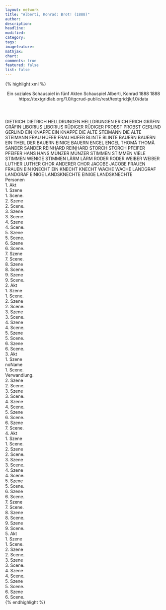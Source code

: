 ```yaml
---
layout: network
title: "Alberti, Konrad: Brot! (1888)"
author:
description:
headline:
modified:
category:
tags:
imagefeature:
mathjax:
chart:
comments: true
featured: false
list: false
---
```

{% highlight xml %}
<?xml-model href="https://raw.githubusercontent.com/DLiNa/project/master/rules/lina.rnc"?><?xml-model href="https://raw.githubusercontent.com/DLiNa/project/master/rules/lina.sch"?>
<play xmlns="http://lina.digital">
  <header>
    <title>Brot!</title>
    <subtitle>Ein soziales Schauspiel in fünf Akten</subtitle>
    <genretitle>Schauspiel</genretitle>
    <author>Alberti, Konrad</author>
    <date type="print" when="1888">1888</date>
    <date type="premiere"/>
    <date type="written" when="1888">1888</date>
    <source>https://textgridlab.org/1.0/tgcrud-public/rest/textgrid:jkjf.0/data</source>
  </header>
  <personae>
    <character>
      <name>DIETRICH</name>
      <alias xml:id="dietrich">
        <name>DIETRICH</name>
      </alias>
    </character>
    <character>
      <name>HELLDRUNGEN</name>
      <alias xml:id="helldrungen">
        <name>HELLDRUNGEN</name>
      </alias>
    </character>
    <character>
      <name>ERICH</name>
      <alias xml:id="erich">
        <name>ERICH</name>
      </alias>
    </character>
    <character>
      <name>GRÄFIN</name>
      <alias xml:id="gräfin">
        <name>GRÄFIN</name>
      </alias>
    </character>
    <character>
      <name>LIBORIUS</name>
      <alias xml:id="liborius">
        <name>LIBORIUS</name>
      </alias>
    </character>
    <character>
      <name>RÜDIGER</name>
      <alias xml:id="rüdiger">
        <name>RÜDIGER</name>
      </alias>
    </character>
    <character>
      <name>PROBST</name>
      <alias xml:id="probst">
        <name>PROBST</name>
      </alias>
    </character>
    <character>
      <name>GERLIND</name>
      <alias xml:id="gerlind">
        <name>GERLIND</name>
      </alias>
    </character>
    <character>
      <name>EIN KNAPPE</name>
      <alias xml:id="ein_knappe">
        <name>EIN KNAPPE</name>
      </alias>
    </character>
    <character>
      <name>DIE ALTE STEIMANN</name>
      <alias xml:id="die_alte_steimann">
        <name>DIE ALTE STEIMANN</name>
      </alias>
    </character>
    <character>
      <name>FRAU HÜFER</name>
      <alias xml:id="frau_hüfer">
        <name>FRAU HÜFER</name>
      </alias>
    </character>
    <character>
      <name>BLINTE</name>
      <alias xml:id="blinte">
        <name>BLINTE</name>
      </alias>
    </character>
    <character>
      <name>BAUERN</name>
      <alias xml:id="bauern">
        <name>BAUERN</name>
      </alias>
      <alias xml:id="ein_theil_der_bauern">
        <name>EIN THEIL DER BAUERN</name>
      </alias>
      <alias xml:id="einige_bauern">
        <name>EINIGE BAUERN</name>
      </alias>
    </character>
    <character>
      <name>ENGEL</name>
      <alias xml:id="engel">
        <name>ENGEL</name>
      </alias>
    </character>
    <character>
      <name>THOMÄ</name>
      <alias xml:id="thomä">
        <name>THOMÄ</name>
      </alias>
    </character>
    <character>
      <name>SANDER</name>
      <alias xml:id="sander">
        <name>SANDER</name>
      </alias>
    </character>
    <character>
      <name>REINHARD</name>
      <alias xml:id="reinhard">
        <name>REINHARD</name>
      </alias>
    </character>
    <character>
      <name>STORCH</name>
      <alias xml:id="storch">
        <name>STORCH</name>
      </alias>
    </character>
    <character>
      <name>PFEIFER</name>
      <alias xml:id="pfeifer">
        <name>PFEIFER</name>
      </alias>
    </character>
    <character>
      <name>HANS</name>
      <alias xml:id="hans">
        <name>HANS</name>
      </alias>
    </character>
    <character>
      <name>MÜNZER</name>
      <alias xml:id="münzer">
        <name>MÜNZER</name>
      </alias>
    </character>
    <character>
      <name>STIMMEN</name>
      <alias xml:id="stimmen">
        <name>STIMMEN</name>
      </alias>
      <alias xml:id="viele_stimmen">
        <name>VIELE STIMMEN</name>
      </alias>
      <alias xml:id="wenige_stimmen">
        <name>WENIGE STIMMEN</name>
      </alias>
    </character>
    <character>
      <name>LÄRM</name>
      <alias xml:id="lärm">
        <name>LÄRM</name>
      </alias>
    </character>
    <character>
      <name>RODER</name>
      <alias xml:id="roder">
        <name>RODER</name>
      </alias>
    </character>
    <character>
      <name>WEIBER</name>
      <alias xml:id="weiber">
        <name>WEIBER</name>
      </alias>
    </character>
    <character>
      <name>LUTHER</name>
      <alias xml:id="luther">
        <name>LUTHER</name>
      </alias>
    </character>
    <character>
      <name>CHOR</name>
      <alias xml:id="anderer_chor">
        <name>ANDERER CHOR</name>
      </alias>
    </character>
    <character>
      <name>JACOBE</name>
      <alias xml:id="jacobe">
        <name>JACOBE</name>
      </alias>
    </character>
    <character>
      <name>FRAUEN</name>
      <alias xml:id="frauen">
        <name>FRAUEN</name>
      </alias>
    </character>
    <character>
      <name>EIN KNECHT</name>
      <alias xml:id="ein_knecht">
        <name>EIN KNECHT</name>
      </alias>
      <alias xml:id="knecht">
        <name>KNECHT</name>
      </alias>
    </character>
    <character>
      <name>WACHE</name>
      <alias xml:id="wache">
        <name>WACHE</name>
      </alias>
    </character>
    <character>
      <name>LANDGRAF</name>
      <alias xml:id="landgraf">
        <name>LANDGRAF</name>
      </alias>
    </character>
    <character>
      <name>EINIGE LANDSKNECHTE</name>
      <alias xml:id="einige_landsknechte">
        <name>EINIGE LANDSKNECHTE</name>
      </alias>
    </character>
  </personae>
  <text>
    <div>
      <head>Personen</head>
    </div>
    <div>
      <head>1. Akt</head>
      <div>
        <head>1. Szene</head>
        <div>
          <head>1. Scene.</head>
          <sp who="#dietrich">
            <amount n="4" unit="speech_acts"/>
            <amount n="67" unit="words"/>
            <amount n="2" unit="lines"/>
            <amount n="392" unit="chars"/>
          </sp>
          <sp who="#helldrungen">
            <amount n="2" unit="speech_acts"/>
            <amount n="2" unit="words"/>
            <amount n="2" unit="lines"/>
            <amount n="14" unit="chars"/>
          </sp>
          <sp who="#erich">
            <amount n="1" unit="speech_acts"/>
            <amount n="7" unit="words"/>
            <amount n="1" unit="lines"/>
            <amount n="33" unit="chars"/>
          </sp>
        </div>
      </div>
      <div>
        <head>2. Szene</head>
        <div>
          <head>2. Scene.</head>
          <sp who="#gräfin">
            <amount n="6" unit="speech_acts"/>
            <amount n="95" unit="words"/>
            <amount n="4" unit="lines"/>
            <amount n="530" unit="chars"/>
          </sp>
          <sp who="#helldrungen">
            <amount n="1" unit="speech_acts"/>
            <amount n="9" unit="words"/>
            <amount n="1" unit="lines"/>
            <amount n="50" unit="chars"/>
          </sp>
          <sp who="#dietrich">
            <amount n="5" unit="speech_acts"/>
            <amount n="121" unit="words"/>
            <amount n="3" unit="lines"/>
            <amount n="701" unit="chars"/>
          </sp>
        </div>
      </div>
      <div>
        <head>3. Szene</head>
        <div>
          <head>3. Scene.</head>
          <sp who="#liborius">
            <amount n="8" unit="speech_acts"/>
            <amount n="196" unit="words"/>
            <amount n="5" unit="lines"/>
            <amount n="1142" unit="chars"/>
          </sp>
          <sp who="#gräfin">
            <amount n="6" unit="speech_acts"/>
            <amount n="97" unit="words"/>
            <amount n="5" unit="lines"/>
            <amount n="566" unit="chars"/>
          </sp>
          <sp who="#dietrich">
            <amount n="4" unit="speech_acts"/>
            <amount n="294" unit="words"/>
            <amount n="1" unit="lines"/>
            <amount n="1722" unit="chars"/>
          </sp>
          <sp who="#rüdiger">
            <amount n="3" unit="speech_acts"/>
            <amount n="278" unit="words"/>
            <amount n="1637" unit="chars"/>
          </sp>
          <sp who="#helldrungen">
            <amount n="2" unit="speech_acts"/>
            <amount n="48" unit="words"/>
            <amount n="288" unit="chars"/>
          </sp>
          <sp who="#erich">
            <amount n="2" unit="speech_acts"/>
            <amount n="77" unit="words"/>
            <amount n="1" unit="lines"/>
            <amount n="428" unit="chars"/>
          </sp>
        </div>
      </div>
      <div>
        <head>4. Szene</head>
        <div>
          <head>4. Scene.</head>
          <sp who="#dietrich">
            <amount n="3" unit="speech_acts"/>
            <amount n="53" unit="words"/>
            <amount n="2" unit="lines"/>
            <amount n="296" unit="chars"/>
          </sp>
          <sp who="#probst">
            <amount n="4" unit="speech_acts"/>
            <amount n="254" unit="words"/>
            <amount n="1514" unit="chars"/>
          </sp>
          <sp who="#liborius">
            <amount n="2" unit="speech_acts"/>
            <amount n="59" unit="words"/>
            <amount n="311" unit="chars"/>
          </sp>
        </div>
      </div>
      <div>
        <head>5. Szene</head>
        <div>
          <head>5. Scene.</head>
          <sp who="#gerlind">
            <amount n="4" unit="speech_acts"/>
            <amount n="338" unit="words"/>
            <amount n="2" unit="lines"/>
            <amount n="1905" unit="chars"/>
          </sp>
          <sp who="#gräfin">
            <amount n="1" unit="speech_acts"/>
            <amount n="13" unit="words"/>
            <amount n="1" unit="lines"/>
            <amount n="68" unit="chars"/>
          </sp>
          <sp who="#liborius">
            <amount n="1" unit="speech_acts"/>
            <amount n="3" unit="words"/>
            <amount n="1" unit="lines"/>
            <amount n="20" unit="chars"/>
          </sp>
          <sp who="#dietrich">
            <amount n="2" unit="speech_acts"/>
            <amount n="29" unit="words"/>
            <amount n="1" unit="lines"/>
            <amount n="159" unit="chars"/>
          </sp>
          <sp who="#probst">
            <amount n="1" unit="speech_acts"/>
            <amount n="104" unit="words"/>
            <amount n="572" unit="chars"/>
          </sp>
          <sp who="#ein_knappe">
            <amount n="1" unit="speech_acts"/>
            <amount n="10" unit="words"/>
            <amount n="1" unit="lines"/>
            <amount n="53" unit="chars"/>
          </sp>
        </div>
      </div>
      <div>
        <head>6. Szene</head>
        <div>
          <head>6. Scene.</head>
          <sp who="#die_alte_steimann">
            <amount n="1" unit="speech_acts"/>
            <amount n="19" unit="words"/>
            <amount n="1" unit="lines"/>
            <amount n="94" unit="chars"/>
          </sp>
          <sp who="#frau_hüfer">
            <amount n="4" unit="speech_acts"/>
            <amount n="139" unit="words"/>
            <amount n="1" unit="lines"/>
            <amount n="757" unit="chars"/>
          </sp>
          <sp who="#dietrich">
            <amount n="6" unit="speech_acts"/>
            <amount n="98" unit="words"/>
            <amount n="3" unit="lines"/>
            <amount n="528" unit="chars"/>
          </sp>
          <sp who="#erich">
            <amount n="3" unit="speech_acts"/>
            <amount n="26" unit="words"/>
            <amount n="2" unit="lines"/>
            <amount n="144" unit="chars"/>
          </sp>
          <sp who="#gerlind">
            <amount n="1" unit="speech_acts"/>
            <amount n="13" unit="words"/>
            <amount n="1" unit="lines"/>
            <amount n="67" unit="chars"/>
          </sp>
          <sp who="#blinte">
            <amount n="4" unit="speech_acts"/>
            <amount n="203" unit="words"/>
            <amount n="1" unit="lines"/>
            <amount n="1075" unit="chars"/>
          </sp>
          <sp who="#bauern">
            <amount n="1" unit="speech_acts"/>
            <amount n="6" unit="words"/>
            <amount n="1" unit="lines"/>
            <amount n="29" unit="chars"/>
          </sp>
          <sp who="#liborius">
            <amount n="3" unit="speech_acts"/>
            <amount n="75" unit="words"/>
            <amount n="1" unit="lines"/>
            <amount n="444" unit="chars"/>
          </sp>
          <sp who="#engel">
            <amount n="1" unit="speech_acts"/>
            <amount n="87" unit="words"/>
            <amount n="490" unit="chars"/>
          </sp>
          <sp who="#viele_stimmen">
            <amount n="1" unit="speech_acts"/>
            <amount n="6" unit="words"/>
            <amount n="1" unit="lines"/>
            <amount n="34" unit="chars"/>
          </sp>
          <sp who="#rüdiger">
            <amount n="1" unit="speech_acts"/>
            <amount n="47" unit="words"/>
            <amount n="271" unit="chars"/>
          </sp>
          <sp who="#thomä">
            <amount n="1" unit="speech_acts"/>
            <amount n="56" unit="words"/>
            <amount n="340" unit="chars"/>
          </sp>
          <sp who="#probst">
            <amount n="1" unit="speech_acts"/>
            <amount n="15" unit="words"/>
            <amount n="1" unit="lines"/>
            <amount n="89" unit="chars"/>
          </sp>
          <sp who="#sander">
            <amount n="1" unit="speech_acts"/>
            <amount n="54" unit="words"/>
            <amount n="333" unit="chars"/>
          </sp>
          <sp who="#reinhard">
            <amount n="1" unit="speech_acts"/>
            <amount n="31" unit="words"/>
            <amount n="187" unit="chars"/>
          </sp>
          <sp who="#die_alte_steimann #frau_hüfer #dietrich #erich #gerlind #blinte #bauern #liborius #engel #viele_stimmen #rüdiger #thomä #probst #sander #reinhard #storch #einige_bauern">
            <amount n="1" unit="speech_acts"/>
            <amount n="2" unit="words"/>
            <amount n="1" unit="lines"/>
            <amount n="11" unit="chars"/>
          </sp>
          <sp who="#storch">
            <amount n="1" unit="speech_acts"/>
            <amount n="20" unit="words"/>
            <amount n="1" unit="lines"/>
            <amount n="85" unit="chars"/>
          </sp>
          <sp who="#einige_bauern">
            <amount n="1" unit="speech_acts"/>
            <amount n="9" unit="words"/>
            <amount n="1" unit="lines"/>
            <amount n="32" unit="chars"/>
          </sp>
        </div>
      </div>
      <div>
        <head>7. Szene</head>
        <div>
          <head>7. Scene.</head>
          <sp who="#pfeifer">
            <amount n="2" unit="speech_acts"/>
            <amount n="55" unit="words"/>
            <amount n="2" unit="lines"/>
            <amount n="278" unit="chars"/>
          </sp>
          <sp who="#thomä">
            <amount n="1" unit="speech_acts"/>
            <amount n="11" unit="words"/>
            <amount n="1" unit="lines"/>
            <amount n="50" unit="chars"/>
          </sp>
          <sp who="#rüdiger">
            <amount n="1" unit="speech_acts"/>
            <amount n="11" unit="words"/>
            <amount n="1" unit="lines"/>
            <amount n="57" unit="chars"/>
          </sp>
          <sp who="#dietrich">
            <amount n="2" unit="speech_acts"/>
            <amount n="39" unit="words"/>
            <amount n="1" unit="lines"/>
            <amount n="202" unit="chars"/>
          </sp>
          <sp who="#frau_hüfer">
            <amount n="1" unit="speech_acts"/>
            <amount n="30" unit="words"/>
            <amount n="194" unit="chars"/>
          </sp>
          <sp who="#bauern">
            <amount n="1" unit="speech_acts"/>
            <amount n="7" unit="words"/>
            <amount n="1" unit="lines"/>
            <amount n="39" unit="chars"/>
          </sp>
        </div>
      </div>
      <div>
        <head>8. Szene</head>
        <div>
          <head>8. Scene.</head>
          <sp who="#frau_hüfer">
            <amount n="1" unit="speech_acts"/>
            <amount n="3" unit="words"/>
            <amount n="1" unit="lines"/>
            <amount n="16" unit="chars"/>
          </sp>
          <sp who="#hans">
            <amount n="5" unit="speech_acts"/>
            <amount n="135" unit="words"/>
            <amount n="1" unit="lines"/>
            <amount n="771" unit="chars"/>
          </sp>
          <sp who="#dietrich">
            <amount n="4" unit="speech_acts"/>
            <amount n="70" unit="words"/>
            <amount n="2" unit="lines"/>
            <amount n="376" unit="chars"/>
          </sp>
          <sp who="#erich">
            <amount n="1" unit="speech_acts"/>
            <amount n="11" unit="words"/>
            <amount n="1" unit="lines"/>
            <amount n="59" unit="chars"/>
          </sp>
          <sp who="#gerlind">
            <amount n="2" unit="speech_acts"/>
            <amount n="35" unit="words"/>
            <amount n="1" unit="lines"/>
            <amount n="204" unit="chars"/>
          </sp>
          <sp who="#liborius">
            <amount n="1" unit="speech_acts"/>
            <amount n="18" unit="words"/>
            <amount n="113" unit="chars"/>
          </sp>
          <sp who="#pfeifer">
            <amount n="1" unit="speech_acts"/>
            <amount n="7" unit="words"/>
            <amount n="1" unit="lines"/>
            <amount n="32" unit="chars"/>
          </sp>
          <sp who="#engel">
            <amount n="1" unit="speech_acts"/>
            <amount n="13" unit="words"/>
            <amount n="1" unit="lines"/>
            <amount n="68" unit="chars"/>
          </sp>
          <sp who="#blinte">
            <amount n="1" unit="speech_acts"/>
            <amount n="12" unit="words"/>
            <amount n="1" unit="lines"/>
            <amount n="57" unit="chars"/>
          </sp>
        </div>
      </div>
      <div>
        <head>9. Szene</head>
        <div>
          <head>9. Scene.</head>
          <sp who="#münzer">
            <amount n="20" unit="speech_acts"/>
            <amount n="894" unit="words"/>
            <amount n="14" unit="lines"/>
            <amount n="5040" unit="chars"/>
          </sp>
          <sp who="#liborius">
            <amount n="3" unit="speech_acts"/>
            <amount n="54" unit="words"/>
            <amount n="2" unit="lines"/>
            <amount n="287" unit="chars"/>
          </sp>
          <sp who="#pfeifer">
            <amount n="8" unit="speech_acts"/>
            <amount n="86" unit="words"/>
            <amount n="6" unit="lines"/>
            <amount n="456" unit="chars"/>
          </sp>
          <sp who="#bauern">
            <amount n="7" unit="speech_acts"/>
            <amount n="81" unit="words"/>
            <amount n="5" unit="lines"/>
            <amount n="345" unit="chars"/>
          </sp>
          <sp who="#gerlind">
            <amount n="2" unit="speech_acts"/>
            <amount n="47" unit="words"/>
            <amount n="1" unit="lines"/>
            <amount n="297" unit="chars"/>
          </sp>
          <sp who="#blinte">
            <amount n="5" unit="speech_acts"/>
            <amount n="57" unit="words"/>
            <amount n="4" unit="lines"/>
            <amount n="311" unit="chars"/>
          </sp>
          <sp who="#dietrich">
            <amount n="5" unit="speech_acts"/>
            <amount n="57" unit="words"/>
            <amount n="4" unit="lines"/>
            <amount n="330" unit="chars"/>
          </sp>
          <sp who="#erich">
            <amount n="3" unit="speech_acts"/>
            <amount n="67" unit="words"/>
            <amount n="1" unit="lines"/>
            <amount n="385" unit="chars"/>
          </sp>
          <sp who="#hans">
            <amount n="1" unit="speech_acts"/>
            <amount n="22" unit="words"/>
            <amount n="115" unit="chars"/>
          </sp>
          <sp who="#ein_theil_der_bauern">
            <amount n="1" unit="speech_acts"/>
            <amount n="3" unit="words"/>
            <amount n="1" unit="lines"/>
            <amount n="12" unit="chars"/>
          </sp>
        </div>
      </div>
    </div>
    <div>
      <head>2. Akt</head>
      <div>
        <head>1. Szene</head>
        <div>
          <head>1. Scene.</head>
          <sp who="#blinte">
            <amount n="7" unit="speech_acts"/>
            <amount n="267" unit="words"/>
            <amount n="2" unit="lines"/>
            <amount n="1474" unit="chars"/>
          </sp>
          <sp who="#pfeifer">
            <amount n="4" unit="speech_acts"/>
            <amount n="81" unit="words"/>
            <amount n="2" unit="lines"/>
            <amount n="463" unit="chars"/>
          </sp>
          <sp who="#engel">
            <amount n="1" unit="speech_acts"/>
            <amount n="34" unit="words"/>
            <amount n="218" unit="chars"/>
          </sp>
          <sp who="#reinhard">
            <amount n="2" unit="speech_acts"/>
            <amount n="27" unit="words"/>
            <amount n="1" unit="lines"/>
            <amount n="158" unit="chars"/>
          </sp>
          <sp who="#hans">
            <amount n="4" unit="speech_acts"/>
            <amount n="45" unit="words"/>
            <amount n="3" unit="lines"/>
            <amount n="232" unit="chars"/>
          </sp>
        </div>
      </div>
      <div>
        <head>2. Szene</head>
        <div>
          <head>2. Scene.</head>
          <sp who="#münzer">
            <amount n="8" unit="speech_acts"/>
            <amount n="51" unit="words"/>
            <amount n="8" unit="lines"/>
            <amount n="301" unit="chars"/>
          </sp>
          <sp who="#pfeifer">
            <amount n="7" unit="speech_acts"/>
            <amount n="247" unit="words"/>
            <amount n="5" unit="lines"/>
            <amount n="1382" unit="chars"/>
          </sp>
          <sp who="#stimmen">
            <amount n="1" unit="speech_acts"/>
            <amount n="13" unit="words"/>
            <amount n="1" unit="lines"/>
            <amount n="60" unit="chars"/>
          </sp>
        </div>
      </div>
      <div>
        <head>3. Szene</head>
        <div>
          <head>3. Scene.</head>
          <sp who="#engel">
            <amount n="4" unit="speech_acts"/>
            <amount n="121" unit="words"/>
            <amount n="2" unit="lines"/>
            <amount n="681" unit="chars"/>
          </sp>
          <sp who="#münzer">
            <amount n="8" unit="speech_acts"/>
            <amount n="414" unit="words"/>
            <amount n="5" unit="lines"/>
            <amount n="2303" unit="chars"/>
          </sp>
          <sp who="#blinte">
            <amount n="5" unit="speech_acts"/>
            <amount n="128" unit="words"/>
            <amount n="1" unit="lines"/>
            <amount n="713" unit="chars"/>
          </sp>
          <sp who="#pfeifer">
            <amount n="2" unit="speech_acts"/>
            <amount n="12" unit="words"/>
            <amount n="2" unit="lines"/>
            <amount n="62" unit="chars"/>
          </sp>
          <sp who="#bauern">
            <amount n="3" unit="speech_acts"/>
            <amount n="38" unit="words"/>
            <amount n="2" unit="lines"/>
            <amount n="207" unit="chars"/>
          </sp>
          <sp who="#hans">
            <amount n="1" unit="speech_acts"/>
            <amount n="45" unit="words"/>
            <amount n="225" unit="chars"/>
          </sp>
          <sp who="#ein_theil_der_bauern">
            <amount n="1" unit="speech_acts"/>
            <amount n="3" unit="words"/>
            <amount n="1" unit="lines"/>
            <amount n="12" unit="chars"/>
          </sp>
          <sp who="#lärm">
            <amount n="1" unit="speech_acts"/>
            <amount n="10" unit="words"/>
            <amount n="1" unit="lines"/>
            <amount n="50" unit="chars"/>
          </sp>
        </div>
      </div>
      <div>
        <head>4. Szene</head>
        <div>
          <head>4. Scene.</head>
          <sp who="#erich">
            <amount n="4" unit="speech_acts"/>
            <amount n="46" unit="words"/>
            <amount n="2" unit="lines"/>
            <amount n="255" unit="chars"/>
          </sp>
          <sp who="#sander">
            <amount n="1" unit="speech_acts"/>
            <amount n="9" unit="words"/>
            <amount n="1" unit="lines"/>
            <amount n="62" unit="chars"/>
          </sp>
          <sp who="#engel #bauern">
            <amount n="1" unit="speech_acts"/>
            <amount n="4" unit="words"/>
            <amount n="1" unit="lines"/>
            <amount n="26" unit="chars"/>
          </sp>
          <sp who="#münzer">
            <amount n="4" unit="speech_acts"/>
            <amount n="86" unit="words"/>
            <amount n="3" unit="lines"/>
            <amount n="472" unit="chars"/>
          </sp>
          <sp who="#roder">
            <amount n="1" unit="speech_acts"/>
            <amount n="53" unit="words"/>
            <amount n="300" unit="chars"/>
          </sp>
          <sp who="#blinte">
            <amount n="1" unit="speech_acts"/>
            <amount n="8" unit="words"/>
            <amount n="1" unit="lines"/>
            <amount n="45" unit="chars"/>
          </sp>
          <sp who="#hans">
            <amount n="1" unit="speech_acts"/>
            <amount n="59" unit="words"/>
            <amount n="303" unit="chars"/>
          </sp>
          <sp who="#bauern">
            <amount n="2" unit="speech_acts"/>
            <amount n="14" unit="words"/>
            <amount n="2" unit="lines"/>
            <amount n="71" unit="chars"/>
          </sp>
        </div>
      </div>
      <div>
        <head>5. Szene</head>
        <div>
          <head>5. Scene.</head>
          <sp who="#münzer">
            <amount n="23" unit="speech_acts"/>
            <amount n="1747" unit="words"/>
            <amount n="7" unit="lines"/>
            <amount n="9580" unit="chars"/>
          </sp>
          <sp who="#gerlind">
            <amount n="22" unit="speech_acts"/>
            <amount n="460" unit="words"/>
            <amount n="11" unit="lines"/>
            <amount n="2479" unit="chars"/>
          </sp>
          <sp who="#lärm">
            <amount n="1" unit="speech_acts"/>
            <amount n="6" unit="words"/>
            <amount n="1" unit="lines"/>
            <amount n="39" unit="chars"/>
          </sp>
        </div>
      </div>
      <div>
        <head>6. Szene</head>
        <div>
          <head>6. Scene.</head>
          <sp who="#engel">
            <amount n="9" unit="speech_acts"/>
            <amount n="137" unit="words"/>
            <amount n="7" unit="lines"/>
            <amount n="722" unit="chars"/>
          </sp>
          <sp who="#bauern">
            <amount n="9" unit="speech_acts"/>
            <amount n="63" unit="words"/>
            <amount n="9" unit="lines"/>
            <amount n="338" unit="chars"/>
          </sp>
          <sp who="#münzer">
            <amount n="15" unit="speech_acts"/>
            <amount n="545" unit="words"/>
            <amount n="8" unit="lines"/>
            <amount n="2923" unit="chars"/>
          </sp>
          <sp who="#blinte">
            <amount n="6" unit="speech_acts"/>
            <amount n="80" unit="words"/>
            <amount n="5" unit="lines"/>
            <amount n="435" unit="chars"/>
          </sp>
          <sp who="#weiber">
            <amount n="3" unit="speech_acts"/>
            <amount n="45" unit="words"/>
            <amount n="2" unit="lines"/>
            <amount n="208" unit="chars"/>
          </sp>
          <sp who="#pfeifer">
            <amount n="6" unit="speech_acts"/>
            <amount n="180" unit="words"/>
            <amount n="3" unit="lines"/>
            <amount n="913" unit="chars"/>
          </sp>
          <sp who="#sander">
            <amount n="2" unit="speech_acts"/>
            <amount n="16" unit="words"/>
            <amount n="2" unit="lines"/>
            <amount n="73" unit="chars"/>
          </sp>
          <sp who="#engel #bauern #münzer #blinte #weiber #pfeifer #sander #roder #thomä #frau_hüfer #die_alte_steimann #gerlind #hans">
            <amount n="4" unit="speech_acts"/>
            <amount n="11" unit="words"/>
            <amount n="4" unit="lines"/>
            <amount n="53" unit="chars"/>
          </sp>
          <sp who="#roder">
            <amount n="3" unit="speech_acts"/>
            <amount n="48" unit="words"/>
            <amount n="2" unit="lines"/>
            <amount n="266" unit="chars"/>
          </sp>
          <sp who="#thomä">
            <amount n="4" unit="speech_acts"/>
            <amount n="112" unit="words"/>
            <amount n="3" unit="lines"/>
            <amount n="611" unit="chars"/>
          </sp>
          <sp who="#frau_hüfer">
            <amount n="1" unit="speech_acts"/>
            <amount n="48" unit="words"/>
            <amount n="229" unit="chars"/>
          </sp>
          <sp who="#die_alte_steimann">
            <amount n="1" unit="speech_acts"/>
            <amount n="25" unit="words"/>
            <amount n="131" unit="chars"/>
          </sp>
          <sp who="#gerlind">
            <amount n="6" unit="speech_acts"/>
            <amount n="75" unit="words"/>
            <amount n="5" unit="lines"/>
            <amount n="340" unit="chars"/>
          </sp>
          <sp who="#hans">
            <amount n="1" unit="speech_acts"/>
            <amount n="9" unit="words"/>
            <amount n="1" unit="lines"/>
            <amount n="66" unit="chars"/>
          </sp>
        </div>
      </div>
    </div>
    <div>
      <head>3. Akt</head>
      <div>
        <head>1. Szene</head>
        <div>
          <head>noName</head>
          <div>
            <head>1. Scene.</head>
            <sp who="#luther">
              <amount n="20" unit="speech_acts"/>
              <amount n="947" unit="words"/>
              <amount n="8" unit="lines"/>
              <amount n="5250" unit="chars"/>
            </sp>
            <sp who="#münzer">
              <amount n="18" unit="speech_acts"/>
              <amount n="1303" unit="words"/>
              <amount n="5" unit="lines"/>
              <amount n="7316" unit="chars"/>
            </sp>
            <sp who="#stimmen">
              <amount n="3" unit="speech_acts"/>
              <amount n="32" unit="words"/>
              <amount n="3" unit="lines"/>
              <amount n="168" unit="chars"/>
            </sp>
            <sp who="#wenige_stimmen">
              <amount n="1" unit="speech_acts"/>
              <amount n="54" unit="words"/>
              <amount n="11" unit="lines"/>
              <amount n="308" unit="chars"/>
            </sp>
            <sp who="#anderer_chor">
              <amount n="1" unit="speech_acts"/>
              <amount n="12" unit="words"/>
              <amount n="2" unit="lines"/>
              <amount n="57" unit="chars"/>
            </sp>
          </div>
          <div>
            <head>Verwandlung.</head>
          </div>
        </div>
      </div>
      <div>
        <head>2. Szene</head>
        <div>
          <head>2. Scene.</head>
          <sp who="#helldrungen">
            <amount n="7" unit="speech_acts"/>
            <amount n="88" unit="words"/>
            <amount n="7" unit="lines"/>
            <amount n="496" unit="chars"/>
          </sp>
          <sp who="#dietrich">
            <amount n="3" unit="speech_acts"/>
            <amount n="74" unit="words"/>
            <amount n="1" unit="lines"/>
            <amount n="376" unit="chars"/>
          </sp>
          <sp who="#gräfin">
            <amount n="4" unit="speech_acts"/>
            <amount n="76" unit="words"/>
            <amount n="3" unit="lines"/>
            <amount n="409" unit="chars"/>
          </sp>
          <sp who="#gerlind">
            <amount n="3" unit="speech_acts"/>
            <amount n="21" unit="words"/>
            <amount n="3" unit="lines"/>
            <amount n="110" unit="chars"/>
          </sp>
          <sp who="#jacobe">
            <amount n="1" unit="speech_acts"/>
            <amount n="10" unit="words"/>
            <amount n="1" unit="lines"/>
            <amount n="56" unit="chars"/>
          </sp>
        </div>
      </div>
      <div>
        <head>3. Szene</head>
        <div>
          <head>3. Scene.</head>
          <sp who="#gerlind">
            <amount n="8" unit="speech_acts"/>
            <amount n="144" unit="words"/>
            <amount n="3" unit="lines"/>
            <amount n="724" unit="chars"/>
          </sp>
          <sp who="#jacobe">
            <amount n="8" unit="speech_acts"/>
            <amount n="300" unit="words"/>
            <amount n="2" unit="lines"/>
            <amount n="1531" unit="chars"/>
          </sp>
        </div>
      </div>
      <div>
        <head>4. Szene</head>
        <div>
          <head>4. Scene.</head>
          <sp who="#gerlind">
            <amount n="22" unit="speech_acts"/>
            <amount n="1415" unit="words"/>
            <amount n="7" unit="lines"/>
            <amount n="7564" unit="chars"/>
          </sp>
          <sp who="#münzer">
            <amount n="22" unit="speech_acts"/>
            <amount n="831" unit="words"/>
            <amount n="6" unit="lines"/>
            <amount n="4480" unit="chars"/>
          </sp>
        </div>
      </div>
      <div>
        <head>5. Szene</head>
        <div>
          <head>6. Scene.</head>
          <sp who="#jacobe">
            <amount n="2" unit="speech_acts"/>
            <amount n="25" unit="words"/>
            <amount n="2" unit="lines"/>
            <amount n="130" unit="chars"/>
          </sp>
          <sp who="#dietrich">
            <amount n="11" unit="speech_acts"/>
            <amount n="319" unit="words"/>
            <amount n="5" unit="lines"/>
            <amount n="1745" unit="chars"/>
          </sp>
          <sp who="#gräfin">
            <amount n="7" unit="speech_acts"/>
            <amount n="81" unit="words"/>
            <amount n="6" unit="lines"/>
            <amount n="461" unit="chars"/>
          </sp>
          <sp who="#münzer">
            <amount n="4" unit="speech_acts"/>
            <amount n="85" unit="words"/>
            <amount n="3" unit="lines"/>
            <amount n="397" unit="chars"/>
          </sp>
          <sp who="#gerlind">
            <amount n="9" unit="speech_acts"/>
            <amount n="262" unit="words"/>
            <amount n="4" unit="lines"/>
            <amount n="1359" unit="chars"/>
          </sp>
          <sp who="#frauen">
            <amount n="1" unit="speech_acts"/>
          </sp>
          <sp who="#ein_knecht">
            <amount n="1" unit="speech_acts"/>
            <amount n="35" unit="words"/>
            <amount n="174" unit="chars"/>
          </sp>
          <sp who="#knecht">
            <amount n="1" unit="speech_acts"/>
            <amount n="8" unit="words"/>
            <amount n="1" unit="lines"/>
            <amount n="45" unit="chars"/>
          </sp>
        </div>
      </div>
      <div>
        <head>6. Szene</head>
        <div>
          <head>7. Scene.</head>
          <sp who="#dietrich">
            <amount n="7" unit="speech_acts"/>
            <amount n="323" unit="words"/>
            <amount n="3" unit="lines"/>
            <amount n="1755" unit="chars"/>
          </sp>
          <sp who="#helldrungen">
            <amount n="9" unit="speech_acts"/>
            <amount n="236" unit="words"/>
            <amount n="6" unit="lines"/>
            <amount n="1245" unit="chars"/>
          </sp>
          <sp who="#gerlind">
            <amount n="10" unit="speech_acts"/>
            <amount n="452" unit="words"/>
            <amount n="4" unit="lines"/>
            <amount n="2374" unit="chars"/>
          </sp>
          <sp who="#gräfin">
            <amount n="1" unit="speech_acts"/>
            <amount n="12" unit="words"/>
            <amount n="1" unit="lines"/>
            <amount n="59" unit="chars"/>
          </sp>
          <sp who="#ein_knecht">
            <amount n="1" unit="speech_acts"/>
            <amount n="18" unit="words"/>
            <amount n="1" unit="lines"/>
            <amount n="91" unit="chars"/>
          </sp>
        </div>
      </div>
    </div>
    <div>
      <head>4. Akt</head>
      <div>
        <head>1. Szene</head>
        <div>
          <head>1. Scene.</head>
          <sp who="#blinte">
            <amount n="5" unit="speech_acts"/>
            <amount n="89" unit="words"/>
            <amount n="3" unit="lines"/>
            <amount n="502" unit="chars"/>
          </sp>
          <sp who="#storch">
            <amount n="2" unit="speech_acts"/>
            <amount n="23" unit="words"/>
            <amount n="2" unit="lines"/>
            <amount n="138" unit="chars"/>
          </sp>
          <sp who="#bauern">
            <amount n="3" unit="speech_acts"/>
            <amount n="21" unit="words"/>
            <amount n="3" unit="lines"/>
            <amount n="121" unit="chars"/>
          </sp>
          <sp who="#thomä">
            <amount n="2" unit="speech_acts"/>
            <amount n="23" unit="words"/>
            <amount n="2" unit="lines"/>
            <amount n="132" unit="chars"/>
          </sp>
        </div>
      </div>
      <div>
        <head>2. Szene</head>
        <div>
          <head>2. Scene.</head>
          <sp who="#pfeifer">
            <amount n="4" unit="speech_acts"/>
            <amount n="47" unit="words"/>
            <amount n="3" unit="lines"/>
            <amount n="260" unit="chars"/>
          </sp>
          <sp who="#münzer">
            <amount n="8" unit="speech_acts"/>
            <amount n="324" unit="words"/>
            <amount n="3" unit="lines"/>
            <amount n="1721" unit="chars"/>
          </sp>
          <sp who="#storch">
            <amount n="1" unit="speech_acts"/>
            <amount n="5" unit="words"/>
            <amount n="1" unit="lines"/>
            <amount n="24" unit="chars"/>
          </sp>
          <sp who="#sander">
            <amount n="3" unit="speech_acts"/>
            <amount n="52" unit="words"/>
            <amount n="2" unit="lines"/>
            <amount n="263" unit="chars"/>
          </sp>
          <sp who="#engel">
            <amount n="3" unit="speech_acts"/>
            <amount n="81" unit="words"/>
            <amount n="1" unit="lines"/>
            <amount n="404" unit="chars"/>
          </sp>
          <sp who="#blinte">
            <amount n="4" unit="speech_acts"/>
            <amount n="83" unit="words"/>
            <amount n="3" unit="lines"/>
            <amount n="417" unit="chars"/>
          </sp>
          <sp who="#bauern">
            <amount n="3" unit="speech_acts"/>
            <amount n="55" unit="words"/>
            <amount n="2" unit="lines"/>
            <amount n="278" unit="chars"/>
          </sp>
          <sp who="#thomä">
            <amount n="1" unit="speech_acts"/>
            <amount n="12" unit="words"/>
            <amount n="1" unit="lines"/>
            <amount n="64" unit="chars"/>
          </sp>
        </div>
      </div>
      <div>
        <head>3. Szene</head>
        <div>
          <head>3. Scene.</head>
          <sp who="#münzer">
            <amount n="9" unit="speech_acts"/>
            <amount n="384" unit="words"/>
            <amount n="3" unit="lines"/>
            <amount n="2144" unit="chars"/>
          </sp>
          <sp who="#hans">
            <amount n="4" unit="speech_acts"/>
            <amount n="120" unit="words"/>
            <amount n="3" unit="lines"/>
            <amount n="694" unit="chars"/>
          </sp>
          <sp who="#pfeifer">
            <amount n="6" unit="speech_acts"/>
            <amount n="326" unit="words"/>
            <amount n="1830" unit="chars"/>
          </sp>
        </div>
      </div>
      <div>
        <head>4. Szene</head>
        <div>
          <head>4. Scene.</head>
          <sp who="#münzer">
            <amount n="1" unit="speech_acts"/>
            <amount n="175" unit="words"/>
            <amount n="925" unit="chars"/>
          </sp>
        </div>
      </div>
      <div>
        <head>5. Szene</head>
        <div>
          <head>5. Scene.</head>
          <sp who="#pfeifer">
            <amount n="5" unit="speech_acts"/>
            <amount n="173" unit="words"/>
            <amount n="2" unit="lines"/>
            <amount n="1004" unit="chars"/>
          </sp>
          <sp who="#münzer">
            <amount n="7" unit="speech_acts"/>
            <amount n="246" unit="words"/>
            <amount n="2" unit="lines"/>
            <amount n="1348" unit="chars"/>
          </sp>
          <sp who="#roder">
            <amount n="3" unit="speech_acts"/>
            <amount n="197" unit="words"/>
            <amount n="1" unit="lines"/>
            <amount n="1180" unit="chars"/>
          </sp>
        </div>
      </div>
      <div>
        <head>6. Szene</head>
        <div>
          <head>6. Scene.</head>
          <sp who="#hans">
            <amount n="6" unit="speech_acts"/>
            <amount n="147" unit="words"/>
            <amount n="4" unit="lines"/>
            <amount n="754" unit="chars"/>
          </sp>
          <sp who="#münzer">
            <amount n="6" unit="speech_acts"/>
            <amount n="359" unit="words"/>
            <amount n="1985" unit="chars"/>
          </sp>
        </div>
      </div>
      <div>
        <head>7. Szene</head>
        <div>
          <head>7. Scene.</head>
          <sp who="#wache">
            <amount n="1" unit="speech_acts"/>
            <amount n="11" unit="words"/>
            <amount n="1" unit="lines"/>
            <amount n="57" unit="chars"/>
          </sp>
          <sp who="#münzer">
            <amount n="13" unit="speech_acts"/>
            <amount n="510" unit="words"/>
            <amount n="4" unit="lines"/>
            <amount n="2652" unit="chars"/>
          </sp>
          <sp who="#jacobe">
            <amount n="12" unit="speech_acts"/>
            <amount n="741" unit="words"/>
            <amount n="2" unit="lines"/>
            <amount n="3913" unit="chars"/>
          </sp>
        </div>
      </div>
      <div>
        <head>8. Szene</head>
        <div>
          <head>8. Scene.</head>
          <sp who="#pfeifer">
            <amount n="14" unit="speech_acts"/>
            <amount n="765" unit="words"/>
            <amount n="4" unit="lines"/>
            <amount n="4239" unit="chars"/>
          </sp>
          <sp who="#münzer">
            <amount n="14" unit="speech_acts"/>
            <amount n="359" unit="words"/>
            <amount n="8" unit="lines"/>
            <amount n="1907" unit="chars"/>
          </sp>
          <sp who="#jacobe">
            <amount n="5" unit="speech_acts"/>
            <amount n="152" unit="words"/>
            <amount n="3" unit="lines"/>
            <amount n="836" unit="chars"/>
          </sp>
          <sp who="#wache">
            <amount n="1" unit="speech_acts"/>
            <amount n="17" unit="words"/>
            <amount n="1" unit="lines"/>
            <amount n="98" unit="chars"/>
          </sp>
          <sp who="#hans">
            <amount n="2" unit="speech_acts"/>
            <amount n="120" unit="words"/>
            <amount n="1" unit="lines"/>
            <amount n="761" unit="chars"/>
          </sp>
          <sp who="#bauern">
            <amount n="1" unit="speech_acts"/>
            <amount n="3" unit="words"/>
            <amount n="1" unit="lines"/>
            <amount n="20" unit="chars"/>
          </sp>
        </div>
      </div>
      <div>
        <head>9. Szene</head>
        <div>
          <head>9. Scene.</head>
          <sp who="#münzer">
            <amount n="3" unit="speech_acts"/>
            <amount n="434" unit="words"/>
            <amount n="1" unit="lines"/>
            <amount n="2308" unit="chars"/>
          </sp>
          <sp who="#blinte">
            <amount n="3" unit="speech_acts"/>
            <amount n="75" unit="words"/>
            <amount n="1" unit="lines"/>
            <amount n="439" unit="chars"/>
          </sp>
        </div>
      </div>
    </div>
    <div>
      <head>5. Akt</head>
      <div>
        <head>1. Szene</head>
        <div>
          <head>1. Scene.</head>
          <sp who="#landgraf">
            <amount n="2" unit="speech_acts"/>
            <amount n="91" unit="words"/>
            <amount n="1" unit="lines"/>
            <amount n="552" unit="chars"/>
          </sp>
          <sp who="#helldrungen">
            <amount n="2" unit="speech_acts"/>
            <amount n="28" unit="words"/>
            <amount n="1" unit="lines"/>
            <amount n="172" unit="chars"/>
          </sp>
          <sp who="#probst">
            <amount n="3" unit="speech_acts"/>
            <amount n="113" unit="words"/>
            <amount n="1" unit="lines"/>
            <amount n="625" unit="chars"/>
          </sp>
          <sp who="#dietrich">
            <amount n="1" unit="speech_acts"/>
            <amount n="36" unit="words"/>
            <amount n="199" unit="chars"/>
          </sp>
        </div>
      </div>
      <div>
        <head>2. Szene</head>
        <div>
          <head>2. Scene.</head>
          <sp who="#münzer">
            <amount n="2" unit="speech_acts"/>
            <amount n="172" unit="words"/>
            <amount n="912" unit="chars"/>
          </sp>
          <sp who="#gerlind">
            <amount n="1" unit="speech_acts"/>
            <amount n="84" unit="words"/>
            <amount n="485" unit="chars"/>
          </sp>
        </div>
      </div>
      <div>
        <head>3. Szene</head>
        <div>
          <head>3. Scene.</head>
          <sp who="#hans">
            <amount n="7" unit="speech_acts"/>
            <amount n="362" unit="words"/>
            <amount n="4" unit="lines"/>
            <amount n="1943" unit="chars"/>
          </sp>
          <sp who="#münzer">
            <amount n="8" unit="speech_acts"/>
            <amount n="355" unit="words"/>
            <amount n="4" unit="lines"/>
            <amount n="1928" unit="chars"/>
          </sp>
          <sp who="#bauern">
            <amount n="4" unit="speech_acts"/>
            <amount n="33" unit="words"/>
            <amount n="4" unit="lines"/>
            <amount n="140" unit="chars"/>
          </sp>
          <sp who="#gerlind">
            <amount n="1" unit="speech_acts"/>
            <amount n="156" unit="words"/>
            <amount n="857" unit="chars"/>
          </sp>
        </div>
      </div>
      <div>
        <head>4. Szene</head>
        <div>
          <head>4. Scene.</head>
          <sp who="#landgraf">
            <amount n="3" unit="speech_acts"/>
            <amount n="92" unit="words"/>
            <amount n="2" unit="lines"/>
            <amount n="472" unit="chars"/>
          </sp>
          <sp who="#helldrungen">
            <amount n="1" unit="speech_acts"/>
            <amount n="25" unit="words"/>
            <amount n="144" unit="chars"/>
          </sp>
          <sp who="#probst">
            <amount n="1" unit="speech_acts"/>
            <amount n="45" unit="words"/>
            <amount n="284" unit="chars"/>
          </sp>
          <sp who="#dietrich">
            <amount n="1" unit="speech_acts"/>
            <amount n="5" unit="words"/>
            <amount n="1" unit="lines"/>
            <amount n="27" unit="chars"/>
          </sp>
          <sp who="#einige_landsknechte">
            <amount n="1" unit="speech_acts"/>
            <amount n="12" unit="words"/>
            <amount n="1" unit="lines"/>
            <amount n="49" unit="chars"/>
          </sp>
        </div>
      </div>
      <div>
        <head>5. Szene</head>
        <div>
          <head>5. Scene.</head>
          <sp who="#pfeifer">
            <amount n="6" unit="speech_acts"/>
            <amount n="259" unit="words"/>
            <amount n="3" unit="lines"/>
            <amount n="1455" unit="chars"/>
          </sp>
          <sp who="#gerlind">
            <amount n="5" unit="speech_acts"/>
            <amount n="74" unit="words"/>
            <amount n="3" unit="lines"/>
            <amount n="395" unit="chars"/>
          </sp>
          <sp who="#münzer">
            <amount n="7" unit="speech_acts"/>
            <amount n="182" unit="words"/>
            <amount n="3" unit="lines"/>
            <amount n="988" unit="chars"/>
          </sp>
          <sp who="#hans">
            <amount n="7" unit="speech_acts"/>
            <amount n="172" unit="words"/>
            <amount n="6" unit="lines"/>
            <amount n="939" unit="chars"/>
          </sp>
        </div>
      </div>
      <div>
        <head>6. Szene</head>
        <div>
          <head>6. Scene.</head>
          <sp who="#helldrungen">
            <amount n="7" unit="speech_acts"/>
            <amount n="112" unit="words"/>
            <amount n="4" unit="lines"/>
            <amount n="622" unit="chars"/>
          </sp>
          <sp who="#hans">
            <amount n="4" unit="speech_acts"/>
            <amount n="40" unit="words"/>
            <amount n="3" unit="lines"/>
            <amount n="215" unit="chars"/>
          </sp>
          <sp who="#dietrich">
            <amount n="10" unit="speech_acts"/>
            <amount n="227" unit="words"/>
            <amount n="4" unit="lines"/>
            <amount n="1257" unit="chars"/>
          </sp>
          <sp who="#probst">
            <amount n="2" unit="speech_acts"/>
            <amount n="68" unit="words"/>
            <amount n="1" unit="lines"/>
            <amount n="373" unit="chars"/>
          </sp>
          <sp who="#landgraf">
            <amount n="2" unit="speech_acts"/>
            <amount n="246" unit="words"/>
            <amount n="1431" unit="chars"/>
          </sp>
          <sp who="#münzer">
            <amount n="6" unit="speech_acts"/>
            <amount n="374" unit="words"/>
            <amount n="2132" unit="chars"/>
          </sp>
          <sp who="#helldrungen #hans #dietrich #probst #landgraf #münzer #roder">
            <amount n="1" unit="speech_acts"/>
            <amount n="2" unit="words"/>
            <amount n="1" unit="lines"/>
            <amount n="7" unit="chars"/>
          </sp>
          <sp who="#roder">
            <amount n="1" unit="speech_acts"/>
            <amount n="61" unit="words"/>
            <amount n="332" unit="chars"/>
          </sp>
        </div>
      </div>
    </div>
  </text>
</play>
{% endhighlight %}